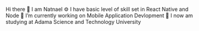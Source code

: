 Hi there 👋 I am Natnael
⚙️ I have basic level of skill set in React Native and Node
🔭 I’m currently working on Mobile Application Devlopment
🌱 I now am studying at Adama Science and Technology University

